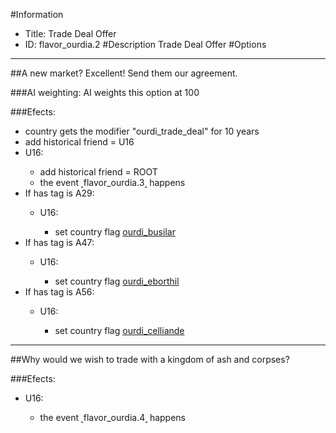 #Information
 - Title: Trade Deal Offer
 - ID: flavor_ourdia.2
#Description
Trade Deal Offer
#Options

___
##A new market? Excellent! Send them our agreement.

###AI weighting:
AI weights this option at 100


###Efects:<ul><li>country gets the modifier "ourdi_trade_deal" for 10 years</li><li>add historical friend = U16</li><li>U16:</li><ul><li>add historical friend = ROOT</li><li>the event ˻flavor_ourdia.3˼ happens</li></ul><li>If has tag is A29:</li><ul><li>U16:</li><ul><li>set country flag [ourdi_busilar](../flags/ourdi_busilar.md)</li></ul></ul><li>If has tag is A47:</li><ul><li>U16:</li><ul><li>set country flag [ourdi_eborthil](../flags/ourdi_eborthil.md)</li></ul></ul><li>If has tag is A56:</li><ul><li>U16:</li><ul><li>set country flag [ourdi_celliande](../flags/ourdi_celliande.md)</li></ul></ul></ul>

___
##Why would we wish to trade with a kingdom of ash and corpses?

###Efects:<ul><li>U16:</li><ul><li>the event ˻flavor_ourdia.4˼ happens</li></ul></ul>
